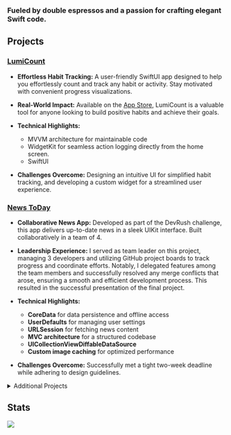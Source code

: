 ### Fueled by double espressos and a passion for crafting elegant Swift code.

## Projects

### [LumiCount](https://github.com/ilyapaddubny/LumiCount)

* **Effortless Habit Tracking:** A user-friendly SwiftUI app designed to help you effortlessly count and track any habit or activity. Stay motivated with convenient progress visualizations.

* **Real-World Impact:** Available on the [App Store](https://apps.apple.com/ee/app/lumicount/id6450320791), LumiCount is a valuable tool for anyone looking to build positive habits and achieve their goals.

* **Technical Highlights:** 
    * MVVM architecture for maintainable code
    * WidgetKit for seamless action logging directly from the home screen.
    * SwiftUI

* **Challenges Overcome:** Designing an intuitive UI for simplified habit tracking, and developing a custom widget for a streamlined user experience.

### [News ToDay](https://github.com/ilyapaddubny/News-ToDay)

* **Collaborative News App:** Developed as part of the DevRush challenge, this app delivers up-to-date news in a sleek UIKit interface. Built collaboratively in a team of 4.

* **Leadership Experience:** I served as team leader on this project, managing 3 developers and utilizing GitHub project boards to track progress and coordinate efforts. Notably, I delegated features among the team members and successfully resolved any merge conflicts that arose, ensuring a smooth and efficient development process. This resulted in the successful presentation of the final project.

* **Technical Highlights:** 
   * **CoreData** for data persistence and offline access
   * **UserDefaults** for managing user settings
   * **URLSession** for fetching news content
   * **MVC architecture** for a structured codebase
   * **UICollectionViewDiffableDataSource** 
   * **Custom image caching** for optimized performance

* **Challenges Overcome:** Successfully met a tight two-week deadline while adhering to design guidelines. 

<details>
<summary>Additional Projects</summary>

* **Project 3** (Short description within toggle)
* **Project 4** (Short description within toggle)
</details>

## Stats
![](http://github-profile-summary-cards.vercel.app/api/cards/stats?username=ilyapaddubny&theme=swift)
<!--
**ilyapaddubny/ilyapaddubny** is a ✨ _special_ ✨ repository because its `README.md` (this file) appears on your GitHub profile.

Here are some ideas to get you started:

- 🔭 I’m currently working on ...
- 🌱 I’m currently learning ...
- 👯 I’m looking to collaborate on ...
- 🤔 I’m looking for help with ...
- 💬 Ask me about ...
- 📫 How to reach me: ...
- 😄 Pronouns: ...
- ⚡ Fun fact: ...
-->
